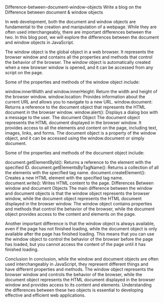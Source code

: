 Difference-between-document-window-objects
Write a blog on the Difference between document & window objects

In web development, both the document and window objects are fundamental to the creation and manipulation of a webpage. While they are often used interchangeably, there are important differences between the two. In this blog post, we will explore the differences between the document and window objects in JavaScript.

The window object is the global object in a web browser. It represents the browser window and contains all the properties and methods that control the behavior of the browser. The window object is automatically created when a new browser window is opened, and it can be accessed from any script on the page.

Some of the properties and methods of the window object include:

window.innerWidth and window.innerHeight: Return the width and height of the browser window. window.location: Provides information about the current URL and allows you to navigate to a new URL. window.document: Returns a reference to the document object that represents the HTML document in the browser window. window.alert(): Displays a dialog box with a message to the user. The document Object The document object represents the HTML document displayed in the browser window. It provides access to all the elements and content on the page, including text, images, links, and forms. The document object is a property of the window object, and it can be accessed using the window.document or simply document.

Some of the properties and methods of the document object include:

document.getElementById(): Returns a reference to the element with the specified ID. document.getElementsByTagName(): Returns a collection of all the elements with the specified tag name. document.createElement(): Creates a new HTML element with the specified tag name. document.write(): Writes HTML content to the page. Differences Between window and document Objects The main difference between the window and document objects is that the window object represents the browser window, while the document object represents the HTML document displayed in the browser window. The window object contains properties and methods that control the behavior of the browser, while the document object provides access to the content and elements on the page.

Another important difference is that the window object is always available, even if the page has not finished loading, while the document object is only available after the page has finished loading. This means that you can use the window object to control the behavior of the browser before the page has loaded, but you cannot access the content of the page until it has finished loading.

Conclusion In conclusion, while the window and document objects are often used interchangeably in JavaScript, they represent different things and have different properties and methods. The window object represents the browser window and controls the behavior of the browser, while the document object represents the HTML document displayed in the browser window and provides access to its content and elements. Understanding the differences between these two objects is essential to developing effective and efficient web applications.
